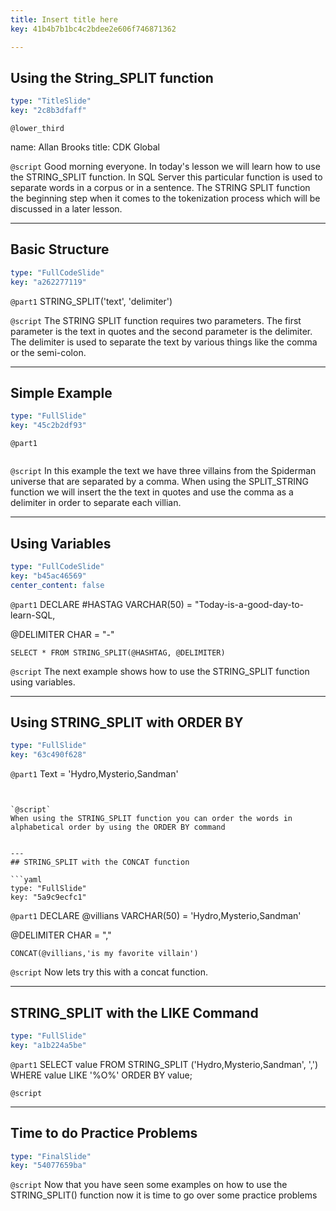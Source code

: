 ```yaml
---
title: Insert title here
key: 41b4b7b1bc4c2bdee2e606f746871362

---
```

## Using the String_SPLIT function

```yaml
type: "TitleSlide"
key: "2c8b3dfaff"
```

`@lower_third`

name: Allan Brooks
title: CDK Global


`@script`
Good morning everyone. In today's lesson we will learn how to use the STRING_SPLIT function. In SQL Server this particular function is used to separate words in a corpus or in a sentence. The STRING SPLIT function the beginning step when it comes to the tokenization process which will be discussed in a later lesson.


---
## Basic Structure

```yaml
type: "FullCodeSlide"
key: "a262277119"
```

`@part1`
STRING_SPLIT('text', 'delimiter')


`@script`
The STRING SPLIT function requires two parameters. The first parameter is the text in quotes and the second parameter is the delimiter. The delimiter is used to separate the text by various things like the comma or the semi-colon.


---
## Simple Example

```yaml
type: "FullSlide"
key: "45c2b2df93"
```

`@part1`
```STRING_SPLIT('Hydro,Mysterio,Sandman', ',')
```


`@script`
In this example the text we have three villains from the Spiderman universe that are separated by a comma. When using the SPLIT_STRING function we will insert the the text in quotes and use the comma as a delimiter in order to separate each villian.


---
## Using Variables

```yaml
type: "FullCodeSlide"
key: "b45ac46569"
center_content: false
```

`@part1`
DECLARE #HASTAG VARCHAR(50) = "Today-is-a-good-day-to-learn-SQL, 

@DELIMITER CHAR = "-"

```SELECT * FROM STRING_SPLIT(@HASHTAG, @DELIMITER)```


`@script`
The next example shows how to use the STRING_SPLIT function using variables.


---
## Using STRING_SPLIT with ORDER BY

```yaml
type: "FullSlide"
key: "63c490f628"
```

`@part1`
Text = 'Hydro,Mysterio,Sandman'


```STRING_SPLIT('Hydro,Mysterio,Sandman', ',') ORDER BY ASC


`@script`
When using the STRING_SPLIT function you can order the words in alphabetical order by using the ORDER BY command


---
## STRING_SPLIT with the CONCAT function

```yaml
type: "FullSlide"
key: "5a9c9ecfc1"
```

`@part1`
DECLARE @villians VARCHAR(50) = 'Hydro,Mysterio,Sandman'

@DELIMITER CHAR = ","

```CONCAT(@villians,'is my favorite villain')```


`@script`
Now lets try this with a concat function.


---
## STRING_SPLIT with the LIKE Command

```yaml
type: "FullSlide"
key: "a1b224a5be"
```

`@part1`
SELECT value 
FROM STRING_SPLIT ('Hydro,Mysterio,Sandman', ',')
WHERE value LIKE '%O%'
ORDER BY value;


`@script`



---
## Time to do Practice Problems

```yaml
type: "FinalSlide"
key: "54077659ba"
```

`@script`
Now that you have seen some examples on how to use the STRING_SPLIT() function now it is time to go over some practice problems

